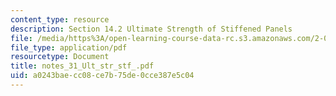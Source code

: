 ```yaml
---
content_type: resource
description: Section 14.2 Ultimate Strength of Stiffened Panels
file: /media/https%3A/open-learning-course-data-rc.s3.amazonaws.com/2-082-ship-structural-analysis-design-13-122-spring-2003/a0243baecc08ce7b75de0cce387e5c04_notes_31_Ult_str_stf_.pdf
file_type: application/pdf
resourcetype: Document
title: notes_31_Ult_str_stf_.pdf
uid: a0243bae-cc08-ce7b-75de-0cce387e5c04
---
```

